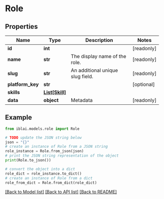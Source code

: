# Role


## Properties

Name | Type | Description | Notes
------------ | ------------- | ------------- | -------------
**id** | **int** |  | [readonly] 
**name** | **str** | The display name of the role. | [readonly] 
**slug** | **str** | An additional unique slug field. | [readonly] 
**platform_key** | **str** |  | [optional] 
**skills** | [**List[Skill]**](Skill.md) |  | 
**data** | **object** | Metadata | [readonly] 

## Example

```python
from iblai.models.role import Role

# TODO update the JSON string below
json = "{}"
# create an instance of Role from a JSON string
role_instance = Role.from_json(json)
# print the JSON string representation of the object
print(Role.to_json())

# convert the object into a dict
role_dict = role_instance.to_dict()
# create an instance of Role from a dict
role_from_dict = Role.from_dict(role_dict)
```
[[Back to Model list]](../README.md#documentation-for-models) [[Back to API list]](../README.md#documentation-for-api-endpoints) [[Back to README]](../README.md)


